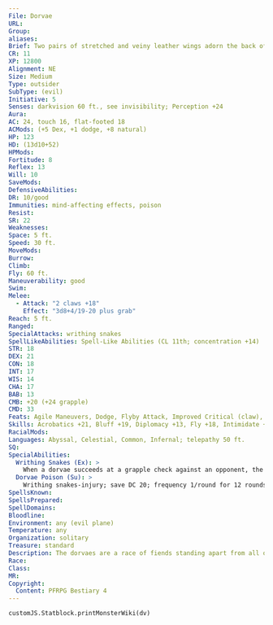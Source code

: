 ```yaml
---
File: Dorvae
URL: 
Group: 
aliases: 
Brief: Two pairs of stretched and veiny leather wings adorn the back of this shrouded reptilian nightmare.
CR: 11
XP: 12800
Alignment: NE
Size: Medium
Type: outsider
SubType: (evil)
Initiative: 5
Senses: darkvision 60 ft., see invisibility; Perception +24
Aura: 
AC: 24, touch 16, flat-footed 18
ACMods: (+5 Dex, +1 dodge, +8 natural)
HP: 123
HD: (13d10+52)
HPMods: 
Fortitude: 8
Reflex: 13
Will: 10
SaveMods: 
DefensiveAbilities: 
DR: 10/good
Immunities: mind-affecting effects, poison
Resist: 
SR: 22
Weaknesses: 
Space: 5 ft.
Speed: 30 ft.
MoveMods: 
Burrow: 
Climb: 
Fly: 60 ft.
Maneuverability: good
Swim: 
Melee: 
  - Attack: "2 claws +18"
    Effect: "3d8+4/19-20 plus grab"
Reach: 5 ft.
Ranged: 
SpecialAttacks: writhing snakes
SpellLikeAbilities: Spell-Like Abilities (CL 11th; concentration +14)  Constant-see invisibility   At Will-detect thoughts (DC 15)   3/day-bestow curse (DC 17), dimension door   1/day-feeblemind (DC 18), lesser geas (DC 17)
STR: 18
DEX: 21
CON: 18
INT: 17
WIS: 14
CHA: 17
BAB: 13
CMB: +20 (+24 grapple)
CMD: 33
Feats: Agile Maneuvers, Dodge, Flyby Attack, Improved Critical (claw), Mobility, Skill Focus (Perception), Weapon Focus (claw)
Skills: Acrobatics +21, Bluff +19, Diplomacy +13, Fly +18, Intimidate +16, Knowledge (planes) +19, Knowledge (religion) +19, Perception +24, Sense Motive +18, Stealth +21
RacialMods: 
Languages: Abyssal, Celestial, Common, Infernal; telepathy 50 ft.
SQ: 
SpecialAbilities:
  Writhing Snakes (Ex): >
    When a dorvae succeeds at a grapple check against an opponent, the serpents of its body writhe around the grappled foe, biting wherever they can gain purchase. This deals 2d8 points of piercing damage, and the grappled foe is subject to the dorvae's supernatural poison.
  Dorvae Poison (Su): >
    Writhing snakes-injury; save DC 20; frequency 1/round for 12 rounds; effect 1d4 Wis and on the first failed save the target is susceptible to the dorvae's lesser geas no matter its Hit Dice for 24 hours. Cure 3 saves. The save DC is Constitution-based.
SpellsKnown: 
SpellsPrepared: 
SpellDomains: 
Bloodline: 
Environment: any (evil plane)
Temperature: any
Organization: solitary
Treasure: standard
Description: The dorvaes are a race of fiends standing apart from all others. Each dorvae prides itself on owing no allegiance to anything but itself, and is never willing to suffer a master no matter how powerful or intelligent that creature may be. Dorvaes believe all other creatures in the universe live solely to entertain the dorvaes' perverse pleasures. Cruel, selfish, and calculating, each dorvae pursues its own dark agenda and desires without guilt, empathy for its playthings, or even consideration of the possible consequences. Master manipulators, dorvaes would rather stand back and create unquestioning minions to champion their schemes. Many dorvaes meddle in the politics and power plays of evil planar beings, but a number of these fiends ply their manipulations on the Material Plane. Often they seek out primitive humanoid tribes, which they lead like vengeful and angry gods. Others look for cosmopolitan centers to manipulate, often masquerading as the mysterious leaders of foreign cults, or as the masterminds of criminal societies.
Race: 
Class: 
MR: 
Copyright:
  Content: PFRPG Bestiary 4
---
```

```dataviewjs
customJS.Statblock.printMonsterWiki(dv)
```
